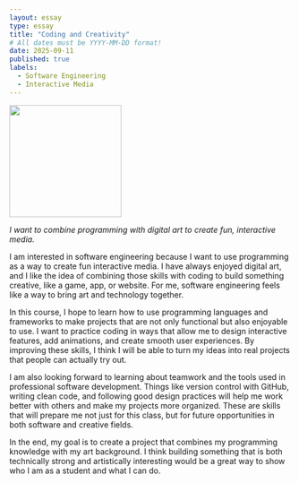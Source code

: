 ```yaml
---
layout: essay
type: essay
title: "Coding and Creativity"
# All dates must be YYYY-MM-DD format!
date: 2025-09-11
published: true
labels:
  - Software Engineering
  - Interactive Media
---
```


<img width="200px" class="rounded float-start pe-4" src="../img/IMG_3535.PNG">

*I want to combine programming with digital art to create fun, interactive media.*

I am interested in software engineering because I want to use programming as a way to create fun interactive media. I have always enjoyed digital art, and I like the idea of combining those skills with coding to build something creative, like a game, app, or website. For me, software engineering feels like a way to bring art and technology together.

In this course, I hope to learn how to use programming languages and frameworks to make projects that are not only functional but also enjoyable to use. I want to practice coding in ways that allow me to design interactive features, add animations, and create smooth user experiences. By improving these skills, I think I will be able to turn my ideas into real projects that people can actually try out.

I am also looking forward to learning about teamwork and the tools used in professional software development. Things like version control with GitHub, writing clean code, and following good design practices will help me work better with others and make my projects more organized. These are skills that will prepare me not just for this class, but for future opportunities in both software and creative fields.

In the end, my goal is to create a project that combines my programming knowledge with my art background. I think building something that is both technically strong and artistically interesting would be a great way to show who I am as a student and what I can do.
